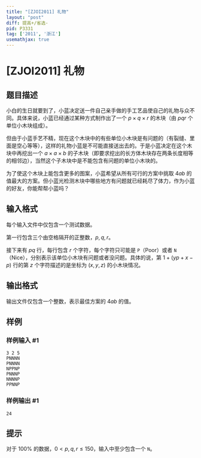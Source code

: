 ```yaml
---
title: "[ZJOI2011] 礼物"
layout: "post"
diff: 提高+/省选-
pid: P3331
tag: ['2011', '浙江']
usemathjax: true
---
```


# [ZJOI2011] 礼物
## 题目描述

小白的生日就要到了，小蓝决定送一件自己亲手做的手工艺品使自己的礼物与众不同。具体来说，小蓝已经通过某种方式制作出了一个 $p\times q\times r$ 的木块（由 $pqr$ 个单位小木块组成）。

但由于小蓝手艺不精，现在这个木块中的有些单位小木块是有问题的（有裂缝、里面是空心等等），这样的礼物小蓝是不可能直接送出去的。于是小蓝决定在这个木块中再挖出一个 $a\times a\times b$ 的子木块（即要求挖出的长方体木块存在两条长度相等的相邻边），当然这个子木块中是不能包含有问题的单位小木块的。

为了使这个木块上能包含更多的图案，小蓝希望从所有可行的方案中挑取 $4ab$ 的值最大的方案。但小蓝光检测木块中哪些地方有问题就已经耗尽了体力，作为小蓝的好友，你能帮帮小蓝吗？

## 输入格式

每个输入文件中仅包含一个测试数据。

第一行包含三个由空格隔开的正整数，$p,q,r$。 

接下来有 $pq$ 行，每行包含 $r$ 个字符，每个字符只可能是 `P`（Poor）或者 `N`（Nice），分别表示该单位小木块有问题或者没问题。具体的说，第 $1+(yp+x-p)$ 行的第 $z$ 个字符描述的是坐标为 $(x,y,z)$ 的小木块情况。

## 输出格式

输出文件仅包含一个整数，表示最佳方案的 $4ab$ 的值。

## 样例

### 样例输入 #1
```
3 2 5
PNNNN
PNNNN
NPPNP
PNNNP
NNNNP
PPNNP
```
### 样例输出 #1
```
24
```
## 提示

对于 $100\%$ 的数据，$0<p,q,r\le 150$，输入中至少包含一个 `N`。

